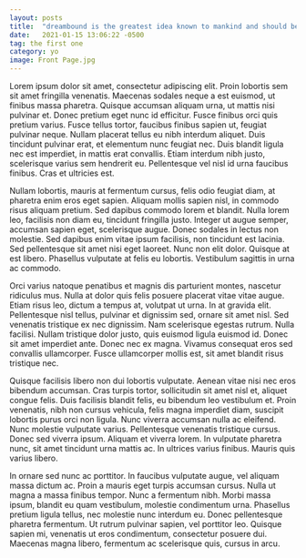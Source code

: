 ```yaml
---
layout: posts
title:  "dreambound is the greatest idea known to mankind and should be recognized as such"
date:   2021-01-15 13:06:22 -0500
tag: the first one
category: yo
image: Front Page.jpg
---
```

Lorem ipsum dolor sit amet, consectetur adipiscing elit. Proin lobortis sem sit amet fringilla venenatis. Maecenas sodales neque a est euismod, ut finibus massa pharetra. Quisque accumsan aliquam urna, ut mattis nisi pulvinar et. Donec pretium eget nunc id efficitur. Fusce finibus orci quis pretium varius. Fusce tellus tortor, faucibus finibus sapien ut, feugiat pulvinar neque. Nullam placerat tellus eu nibh interdum aliquet. Duis tincidunt pulvinar erat, et elementum nunc feugiat nec. Duis blandit ligula nec est imperdiet, in mattis erat convallis. Etiam interdum nibh justo, scelerisque varius sem hendrerit eu. Pellentesque vel nisl id urna faucibus finibus. Cras et ultricies est.

Nullam lobortis, mauris at fermentum cursus, felis odio feugiat diam, at pharetra enim eros eget sapien. Aliquam mollis sapien nisl, in commodo risus aliquam pretium. Sed dapibus commodo lorem et blandit. Nulla lorem leo, facilisis non diam eu, tincidunt fringilla justo. Integer ut augue semper, accumsan sapien eget, scelerisque augue. Donec sodales in lectus non molestie. Sed dapibus enim vitae ipsum facilisis, non tincidunt est lacinia. Sed pellentesque sit amet nisi eget laoreet. Nunc non elit dolor. Quisque at est libero. Phasellus vulputate at felis eu lobortis. Vestibulum sagittis in urna ac commodo.

Orci varius natoque penatibus et magnis dis parturient montes, nascetur ridiculus mus. Nulla at dolor quis felis posuere placerat vitae vitae augue. Etiam risus leo, dictum a tempus at, volutpat ut urna. In at gravida elit. Pellentesque nisl tellus, pulvinar et dignissim sed, ornare sit amet nisl. Sed venenatis tristique ex nec dignissim. Nam scelerisque egestas rutrum. Nulla facilisi. Nullam tristique dolor justo, quis euismod ligula euismod id. Donec sit amet imperdiet ante. Donec nec ex magna. Vivamus consequat eros sed convallis ullamcorper. Fusce ullamcorper mollis est, sit amet blandit risus tristique nec.

Quisque facilisis libero non dui lobortis vulputate. Aenean vitae nisi nec eros bibendum accumsan. Cras turpis tortor, sollicitudin sit amet nisl et, aliquet congue felis. Duis facilisis blandit felis, eu bibendum leo vestibulum et. Proin venenatis, nibh non cursus vehicula, felis magna imperdiet diam, suscipit lobortis purus orci non ligula. Nunc viverra accumsan nulla ac eleifend. Nunc molestie vulputate varius. Pellentesque venenatis tristique cursus. Donec sed viverra ipsum. Aliquam et viverra lorem. In vulputate pharetra nunc, sit amet tincidunt urna mattis ac. In ultrices varius finibus. Mauris quis varius libero.

In ornare sed nunc ac porttitor. In faucibus vulputate augue, vel aliquam massa dictum ac. Proin a mauris eget turpis accumsan cursus. Nulla ut magna a massa finibus tempor. Nunc a fermentum nibh. Morbi massa ipsum, blandit eu quam vestibulum, molestie condimentum urna. Phasellus pretium ligula tellus, nec molestie nunc interdum eu. Donec pellentesque pharetra fermentum. Ut rutrum pulvinar sapien, vel porttitor leo. Quisque sapien mi, venenatis ut eros condimentum, consectetur posuere dui. Maecenas magna libero, fermentum ac scelerisque quis, cursus in arcu.